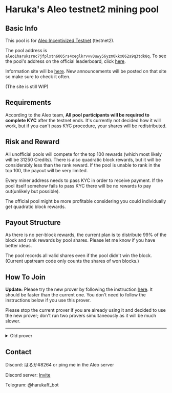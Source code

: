 # Haruka's Aleo testnet2 mining pool

## Basic Info

This pool is for [Aleo Incentivized Testnet](https://www.aleo.org/post/incentivized-testnet-announcement) (testnet2).

The pool address is `aleo1harukzrnc7jfplxtn6005rs4xeglkrvvv0uwy56yzm0kkx062s9q3tdk8q`. To see the pool's address on the official leaderboard, click [here](https://www.aleo.network/leaderboard/aleo1harukzrnc7jfplxtn6005rs4xeglkrvvv0uwy56yzm0kkx062s9q3tdk8q).

Information site will be [here](https://ap.mrx.im). New announcements will be posted on that site so make sure to check it often.

(The site is still WIP)

## Requirements

According to the Aleo team, **All pool participants will be required to complete KYC** after the testnet ends. It's currently not decided how it will work, but if you can't pass KYC procedure, your shares will be redistributed.

## Risk and Reward

All unofficial pools will compete for the top 100 rewards (which most likely will be 31250 Credits). There is also quadratic block rewards, but it will be considerably less than the rank reward. If the pool is unable to rank in the top 100, the payout will be very limited.

Every miner address needs to pass KYC in order to receive payment. If the pool itself somehow fails to pass KYC there will be no rewards to pay out(unlikely but possible).

The official pool might be more profitable considering you could individually get quadratic block rewards.

## Payout Structure

As there is no per-block rewards, the current plan is to distribute 99% of the block and rank rewards by pool shares. Please let me know if you have better ideas.

The pool records all valid shares even if the pool didn't win the block. (Current upstream code only counts the shares of won blocks.)

## How To Join

**Update:** Please try the new prover by following the instruction [here](new_prover.md). It should be faster than the current one. You don't need to follow the instructions below if you use this prover.

Please stop the current prover if you are already using it and decided to use the new prover; don't run two provers simultaneously as it will be much slower.

---
<details><summary>Old prover</summary>
Don't use my version of prover on other pools; the modified prover won't work correctly on unmodified operators. 

### Short version

Use the codebase at https://github.com/HarukaMa/snarkOS and join the pool at `69.10.36.174:4132`.

### Long version

The below instructions are mostly copied from [the official guide](https://github.com/AleoHQ/snarkOS) with modifications for this pool. 

### 1. Installation

Before beginning, please ensure your machine has `Rust v1.56+` installed. Instructions to [install Rust can be found here.](https://www.rust-lang.org/tools/install)

Start by cloning the snarkOS Github repository:
```
git clone https://github.com/HarukaMa/snarkOS
```

Next, move into the snarkOS directory:
```
cd snarkOS
```

**[For Ubuntu users]** A helper script to install dependencies is available. From the snarkOS directory, run:
```
./testnet2_ubuntu.sh
```

**[For other users]** Install the following packages:
```
clang
libssl-dev
pkg-config
```
The package names might be different on other distributions.

### 2. Run an Aleo Mining Node

Next, to generate an Aleo miner address, run:
```
cargo run --release -- experimental new_account
```
This will output a new Aleo account in the terminal.

**Please remember to save the account private key and view key.** The following is an example output:
```
 Attention - Remember to store this account private key and view key.

  Private Key  APrivateKey1xxxxxxxxxxxxxxxxxxxxxxxxxxxxxxxxxxxxxxxxx  <-- Save Me
     View Key  AViewKey1xxxxxxxxxxxxxxxxxxxxxxxxxxxxxxxxxxxxxxxxxxxx  <-- Save Me
      Address  aleo1xxxxxxxxxxxxxxxxxxxxxxxxxxxxxxxxxxxxxxxxxxxxxxxx  <-- Use Me For The Next Step
```

Next, to start a mining node, from the snarkOS directory, run:
```
./run-prover.sh
```
When prompted, enter your Aleo miner address:
```
Enter your Aleo miner address:
aleo1xxxxxxxxxxxxxxxxxxxxxxxxxxxxxxxxxxxxxxxxxxxxxxxx
```

There will be no mining reports but you can track the state of the miner by reading the logs or checking for the shares on the pool info site.

</details>

## Contact

Discord: はるか#8264 or ping me in the Aleo server

Discord server: [Invite](https://discord.gg/yx2UcAM8TT)

Telegram: @harukaff_bot
